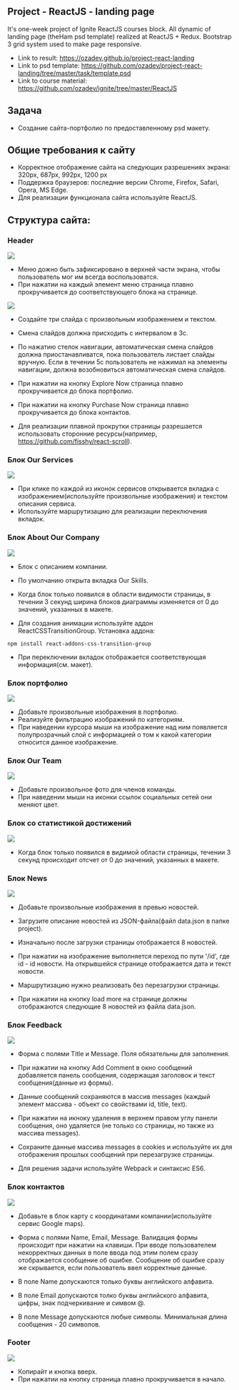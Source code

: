 ## Project - ReactJS - landing page
It's one-week project of Ignite ReactJS courses block. All dynamic of landing page (theHam psd template) realized at ReactJS + Redux. Bootstrap 3 grid system used to make page responsive.

* Link to result: https://ozadev.github.io/project-react-landing
* Link to psd template: https://github.com/ozadev/project-react-landing/tree/master/task/template.psd
* Link to course material: https://github.com/ozadev/ignite/tree/master/ReactJS

## Задача 
* Создание сайта-портфолио по предоставленному psd макету. 

## Общие требования к сайту 
* Корректное отображение сайта на следующих разрешениях экрана: 320px, 687px, 992px, 1200 px 
* Поддержка браузеров: последние версии Chrome, Firefox, Safarі, Opera, MS Edge. 
* Для реализации функционала сайта используйте ReactJS. 

## Структура сайта: 

### Header 
![](./task/images/000.jpg)  

* Меню дожно быть зафиксировано в верхней части экрана, чтобы пользователь мог им всегда воспользоватся. 
* При нажатии на каждый элемент меню страница плавно прокручивается до соответствующего блока на странице. 

![](./task/images/001.jpg) 

* Создайте три слайда с произвольным изображением и текстом.
* Смена слайдов должна присходить с интервалом в 3с. 
* По нажатию стелок навигации, автоматическая смена слайдов должна приостанавливатся, 
  пока пользователь листает слайды вручную. Если в течении 5с пользователь не нажимал на элементы навигации, 
  должна возобновиться автоматическая смена слайдов. 

* При нажатии на кнопку Explore Now страница плавно прокручивается до блока портфолио. 
* При нажатии на кнопку Purchase Now страница плавно прокручивается до блока контактов. 

* Для реализации плавной прокрутки страницы разрешается использовать сторонние ресурсы(например, https://github.com/fisshy/react-scroll). 

### Блок Our Services 
![](./task/images/002.jpg)  

* При клике по каждой из иконок сервисов открывается вкладка с изображением(используйте произвольные изображения) и текстом описания сервиса. 
* Используйте маршрутизацию для реализации переключения вкладок. 

### Блок About Our Company 
![](./task/images/003.jpg)  

* Блок с описанием компании. 
* По умолчанию открыта вкладка Our Skills. 

* Когда блок только появился в области видимости страницы, в течении 3 секунд ширина блоков диаграммы изменяется от 0 до значений, указанных в макете. 
* Для создания анимации используйте аддон ReactCSSTransitionGroup. Установка аддона:  
 
```
npm install react-addons-css-transition-group
``` 
* При переключении вкладок отображается соответствующая информация(см. макет). 

### Блок портфолио  
![](./task/images/004.jpg) 
 
* Добавьте произвольные изображения в портфолио. 
* Реализуйте фильтрацию изображений по категориям. 
* При наведении курсора мыши на изображение над ним появляется полупрозрачный слой с информацией о том к какой категории относится данное изображение. 

### Блок Our Team 
![](./task/images/005.jpg)  

* Добавьте произвольное фото для членов команды. 
* При наведении мыши на иконки ссылок социальных сетей они меняют цвет. 

### Блок со статистикой достижений 
![](./task/images/006.jpg)  

* Когда блок только появился в видимой области страницы, течении 3 секунд происходит отсчет от 0 до значений, указанных в макете.

### Блок News 
![](./task/images/007.jpg)  

* Добавьте произвольные изображения в превью новостей.
* Загрузите описание новостей из JSON-файла(файл data.json в папке project). 
* Изначально после загрузки страницы отображается 8 новостей. 

* При нажатии на изображение выполняется переход по пути '/id', где id - id новости. На открывшейся странице отображается дата и текст новости. 
* Маршрутизацию нужно реализовать без перезагрузки страницы.  

* При нажатии на кнопку load more на странице должны отображаются следующие 8 новостей из файла data.json. 

### Блок Feedback 
![](./task/images/008.jpg) 

* Форма с полями Title и Message. Поля обязательны для заполнения. 
* При нажатии на кнопку Add Comment в окно сообщений добавляется панель сообщения, содержащая заголовок и текст сообщения(данные из формы). 
* Данные сообщений сохраняются в массив messages (каждый элемент массива - объект со свойствами id, title, text). 
* При нажатии на икноку удаления в верхнем правом углу панели сообщения, оно удаляется (не только со страницы, но также из массива messages). 

* Сохраните данные массива messages в cookies и используйте их для отображения прошлых сообщений при перезагрузке страницы. 

* Для решения задачи используйте Webpack и синтаксис ES6.  

### Блок контактов 
![](./task/images/009.jpg)  

* Добавьте в блок карту с координатами компании(используйте сервис Google maps). 

* Форма с полями Name, Email, Message. Валидация формы происходит при нажатии на клавиши. При вводе пользователем некорректных данных в поле ввода под этим полем сразу отображается сообщение об ошибке. Сообщение об ошибке сразу же скрывается, если пользователь ввел корректные данные. 
* В поле Name допускаются только буквы английского алфавита.
* В поле Email допускаются толко буквы английского алфавита, цифры, знак подчеркивание и симвом @. 
* В поле Message допускаются любые символы. Минимальная длина сообщения - 20 символов. 

### Footer 
![](./task/images/010.jpg)  

* Копирайт и кнопка вверх. 
* При нажатии на кнопку страница плавно прокручивается в начало. 

